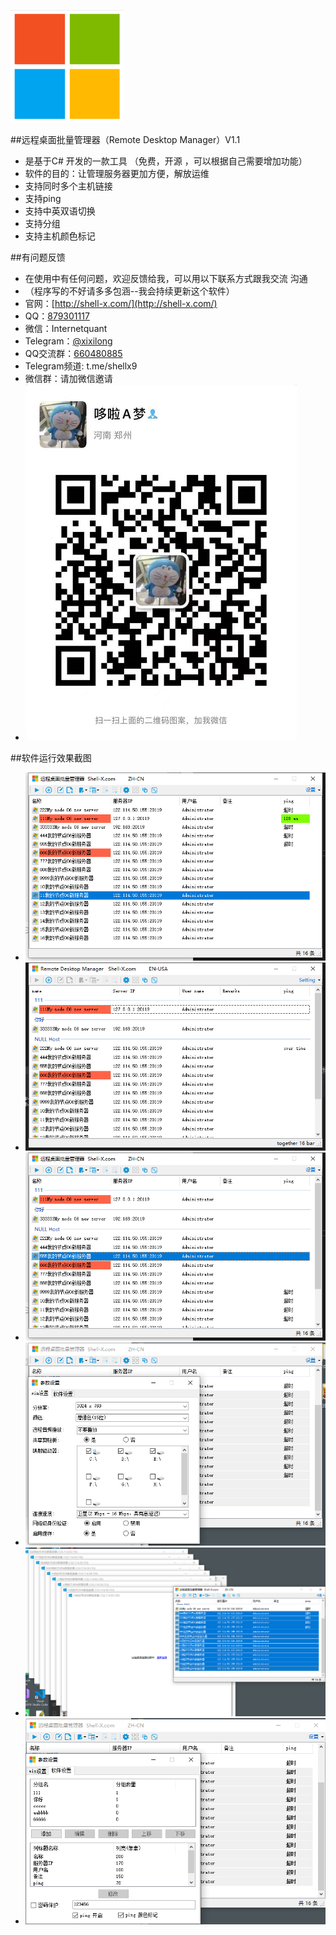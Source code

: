 ![mahua](favicon.png)


##远程桌面批量管理器（Remote Desktop Manager）V1.1
* 是基于C# 开发的一款工具 （免费，开源 ，可以根据自己需要增加功能）
* 软件的目的：让管理服务器更加方便，解放运维
* 支持同时多个主机链接
* 支持ping
* 支持中英双语切换
* 支持分组
* 支持主机颜色标记




##有问题反馈
* 在使用中有任何问题，欢迎反馈给我，可以用以下联系方式跟我交流 沟通
* （程序写的不好请多多包涵--我会持续更新这个软件）
* 官网：[http://shell-x.com/](http://shell-x.com/)
* QQ：[879301117](http://wpa.qq.com/msgrd?v=3&uin=879301117&site=qq&menu=yes)
* 微信：Internetquant
* Telegram：[@xixilong](http://twitter.com/xixilong)
* QQ交流群：[660480885](https://qm.qq.com/cgi-bin/qm/qr?k=zI7Up93uxrbtzDRqwIIERFtWdOTpoZHw&amp;jump_from=webapi)
* Telegram频道: t.me/shellx9
* 微信群：请加微信邀请
* ![mahua](my_wx.png)






##软件运行效果截图
* ![mahua](a1.png)
* ![mahua](a1_1.png)
* ![mahua](a2.png)
* ![mahua](a3.png)
* ![mahua](a4.png)
* ![mahua](a5.png)
